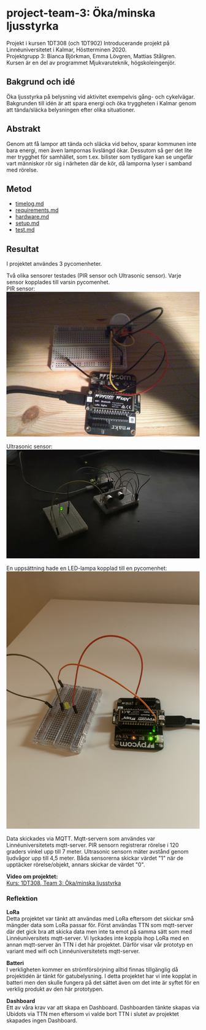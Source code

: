 # project-team-3: Öka/minska ljusstyrka
Projekt i kursen 1DT308 (och 1DT902) Introducerande projekt på Linnéuniversitetet i Kalmar, Höstterminen 2020.  
Projektgrupp 3: Bianca Björkman, Emma Lövgren, Mattias Stålgren.  
Kursen är en del av programmet Mjukvaruteknik, högskoleingenjör.

## Bakgrund och idé 
Öka ljusstyrka på belysning vid aktivitet exempelvis gång- och cykelvägar. 
Bakgrunden till idén är att spara energi och öka tryggheten i Kalmar genom att tända/släcka belysningen efter olika situationer.

## Abstrakt
Genom att få lampor att tända och släcka vid behov, sparar kommunen inte bara energi, men även lampornas livslängd ökar. Dessutom så ger det lite mer trygghet för samhället, som t.ex. bilister som tydligare kan se ungefär vart människor rör sig i närheten där de kör, då lamporna lyser i samband med rörelse. 

## Metod
- [timelog.md](/project-team-3-master/docs/timelog.md)
- [requirements.md](/project-team-3-master/docs/requirements.md)
- [hardware.md](/project-team-3-master/docs/hardware.md)
- [setup.md](/project-team-3-master/docs/setup.md)
- [test.md](/project-team-3-master/docs/test.md)


## Resultat
I projektet användes 3 pycomenheter.

Två olika sensorer testades (PIR sensor och Ultrasonic sensor). Varje sensor kopplades till varsin pycomenhet.  
PIR sensor:  
![PIR sensor](/project-team-3-master/img/pir.jpg)

Ultrasonic sensor:  
![Ultrasonic sensor](/project-team-3-master/img/VideoCapture_20210114-201823_W900px.jpg)

En uppsättning hade en LED-lampa kopplad till en pycomenhet:  
![LED](/project-team-3-master/img/878B7261-3C98-4478-85B5-CCB6F25E4DDB_1_105_c.jpeg)

Data skickades via MQTT. Mqtt-servern som användes var Linnéuniversitetets mqtt-server.
PIR sensorn registrerar rörelse i 120 graders vinkel upp till 7 meter.
Ultrasonic sensorn mäter avstånd genom ljudvågor upp till 4,5 meter.
Båda sensorerna skickar värdet "1" när de upptäcker rörelse/objekt, annars skickar de värdet "0".

**Video om projektet:**  
[Kurs: 1DT308, Team 3: Öka/minska ljusstyrka](https://youtu.be/pWuaXn1YJ48)

### Reflektion
**LoRa**   
Detta projektet var tänkt att användas med LoRa eftersom det skickar små mängder data som LoRa passar för. Först användas TTN som mqtt-server där det gick bra att skicka data men inte ta emot på samma sätt som med Linnéuniversitets mqtt-server. Vi lyckades inte koppla ihop LoRa med en annan mqtt-server än TTN i det här projektet. Därför visar vår prototyp en variant med wifi och Linnéuniversitetets mqtt-server.

**Batteri**  
I verkligheten kommer en strömförsörjning alltid finnas tillgänglig då projektidén är tänkt för gatubelysning. I detta projektet har vi inte kopplat in batteri men den skulle fungera på det sättet även om det inte är syftet för en verklig produkt av den här prototypen.

**Dashboard**  
Ett av våra krav var att skapa en Dashboard. Dashboarden tänkte skapas via Ubidots via TTN men eftersom vi valde bort TTN i slutet av projektet skapades ingen Dashboard.
